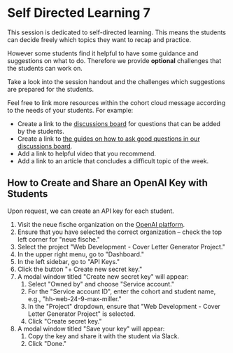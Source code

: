 # Self Directed Learning 7

This session is dedicated to self-directed learning. This means the students can decide freely which topics they want to recap and practice.

However some students find it helpful to have some guidance and suggestions on what to do. Therefore we provide **optional** challenges that the students can work on.

Take a look into the session handout and the challenges which suggestions are prepared for the students.

Feel free to link more resources within the cohort cloud message according to the needs of your students.
For example:

- Create a link to the [discussions board](https://github.com/orgs/neuefische/discussions/categories/web-self-directed-learning) for questions that can be added by the students.
- Create a link to [the guides on how to ask good questions in our discussions board](https://github.com/neuefische/questions/wiki).
- Add a link to helpful video that you recommend.
- Add a link to an article that concludes a difficult topic of the week.

## How to Create and Share an OpenAI Key with Students

Upon request, we can create an API key for each student.

1. Visit the neue fische organization on the [OpenAI platform](https://platform.openai.com/).
2. Ensure that you have selected the correct organization – check the top left corner for "neue fische."
3. Select the project "Web Development - Cover Letter Generator Project."
4. In the upper right menu, go to "Dashboard."
5. In the left sidebar, go to "API Keys."
6. Click the button "+ Create new secret key."
7. A modal window titled "Create new secret key" will appear:
   1. Select "Owned by" and choose "Service account."
   2. For the "Service account ID", enter the cohort and student name, e.g., "hh-web-24-9-max-miller."
   3. In the "Project" dropdown, ensure that "Web Development - Cover Letter Generator Project" is selected.
   4. Click "Create secret key."
8. A modal window titled "Save your key" will appear:
   1. Copy the key and share it with the student via Slack.
   2. Click "Done."
